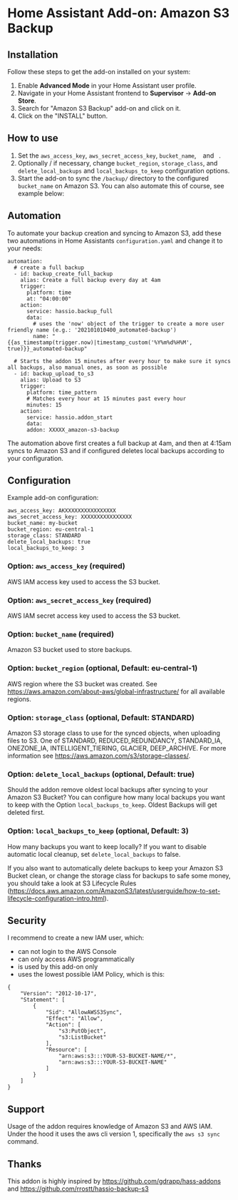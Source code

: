 # Home Assistant Add-on: Amazon S3 Backup

## Installation

Follow these steps to get the add-on installed on your system:

1. Enable **Advanced Mode** in your Home Assistant user profile.
2. Navigate in your Home Assistant frontend to **Supervisor** -> **Add-on Store**.
3. Search for "Amazon S3 Backup" add-on and click on it.
4. Click on the "INSTALL" button.

## How to use

1. Set the `aws_access_key`, `aws_secret_access_key`, `bucket_name`, ` ` and ` `.
2. Optionally / if necessary, change `bucket_region`, `storage_class`, and `delete_local_backups` and `local_backups_to_keep` configuration options.
3. Start the add-on to sync the `/backup/` directory to the configured `bucket_name` on Amazon S3. You can also automate this of course, see example below:

## Automation

To automate your backup creation and syncing to Amazon S3, add these two automations in Home Assistants `configuration.yaml` and change it to your needs:
```
automation:
  # create a full backup
  - id: backup_create_full_backup
    alias: Create a full backup every day at 4am
    trigger:
      platform: time
      at: "04:00:00"
    action:
      service: hassio.backup_full
      data:
        # uses the 'now' object of the trigger to create a more user friendly name (e.g.: '202101010400_automated-backup')
        name: "{{as_timestamp(trigger.now)|timestamp_custom('%Y%m%d%H%M', true)}}_automated-backup"

  # Starts the addon 15 minutes after every hour to make sure it syncs all backups, also manual ones, as soon as possible
  - id: backup_upload_to_s3
    alias: Upload to S3
    trigger:
      platform: time_pattern
      # Matches every hour at 15 minutes past every hour
      minutes: 15
    action:
      service: hassio.addon_start
      data:
      addon: XXXXX_amazon-s3-backup
```

The automation above first creates a full backup at 4am, and then at 4:15am syncs to Amazon S3 and if configured deletes local backups according to your configuration.

## Configuration

Example add-on configuration:

```
aws_access_key: AKXXXXXXXXXXXXXXXX
aws_secret_access_key: XXXXXXXXXXXXXXXX
bucket_name: my-bucket
bucket_region: eu-central-1
storage_class: STANDARD
delete_local_backups: true
local_backups_to_keep: 3
```

### Option: `aws_access_key` (required)
AWS IAM access key used to access the S3 bucket.

### Option: `aws_secret_access_key` (required)
AWS IAM secret access key used to access the S3 bucket.

### Option: `bucket_name` (required)
Amazon S3 bucket used to store backups.

### Option: `bucket_region` (optional, Default: eu-central-1)
AWS region where the S3 bucket was created. See https://aws.amazon.com/about-aws/global-infrastructure/ for all available regions.

### Option: `storage_class` (optional, Default: STANDARD)
Amazon S3 storage class to use for the synced objects, when uploading files to S3. One of STANDARD, REDUCED_REDUNDANCY, STANDARD_IA, ONEZONE_IA, INTELLIGENT_TIERING, GLACIER, DEEP_ARCHIVE. For more information see https://aws.amazon.com/s3/storage-classes/.

### Option: `delete_local_backups` (optional, Default: true)
Should the addon remove oldest local backups after syncing to your Amazon S3 Bucket? You can configure how many local backups you want to keep with the Option `local_backups_to_keep`. Oldest Backups will get deleted first.

### Option: `local_backups_to_keep` (optional, Default: 3)
How many backups you want to keep locally? If you want to disable automatic local cleanup, set `delete_local_backups` to false.

If you also want to automatically delete backups to keep your Amazon S3 Bucket clean, or change the storage class for backups to safe some money, you should take a look at S3 Lifecycle Rules (https://docs.aws.amazon.com/AmazonS3/latest/userguide/how-to-set-lifecycle-configuration-intro.html).

## Security
I recommend to create a new IAM user, which:
- can not login to the AWS Console
- can only access AWS programmatically
- is used by this add-on only
- uses the lowest possible IAM Policy, which is this:

```
{
    "Version": "2012-10-17",
    "Statement": [
        {
            "Sid": "AllowAWSS3Sync",
            "Effect": "Allow",
            "Action": [
                "s3:PutObject",
                "s3:ListBucket"
            ],
            "Resource": [
                "arn:aws:s3:::YOUR-S3-BUCKET-NAME/*",
                "arn:aws:s3:::YOUR-S3-BUCKET-NAME"
            ]
        }
    ]
}
```

## Support

Usage of the addon requires knowledge of Amazon S3 and AWS IAM.
Under the hood it uses the aws cli version 1, specifically the `aws s3 sync` command.

## Thanks
This addon is highly inspired by https://github.com/gdrapp/hass-addons and https://github.com/rrostt/hassio-backup-s3
